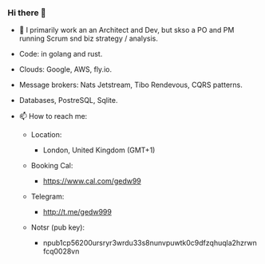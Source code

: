 ### Hi there 👋


- 🔭 I primarily work an an Architect and Dev, but skso a PO and PM running Scrum snd biz strategy / analysis.
- Code: in golang and rust.
- Clouds: Google, AWS, fly.io.
- Message brokers: Nats Jetstream, Tibo Rendevous, CQRS patterns.
- Databases, PostreSQL, Sqlite.


- 📫 How to reach me: 

  - Location:
      - London, United Kingdom (GMT+1)

  - Booking Cal:
      - https://www.cal.com/gedw99

  - Telegram:
      - http://t.me/gedw999
  
  - Notsr (pub key):
      - npub1cp56200ursryr3wrdu33s8nunvpuwtk0c9dfzqhuqla2hzrwnfcq0028vn


